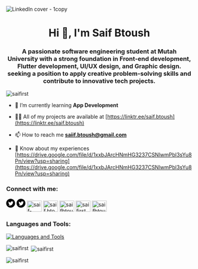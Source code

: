 ![LinkedIn cover - 1copy](https://github.com/saifirst/saifirst/assets/124555800/08b889d4-8b09-4c07-867a-92090c618d5b)
<h1 align="center">Hi 👋, I'm Saif Btoush</h1>
<h3 align="center">A passionate software engineering student at Mutah University with a strong foundation in Front-end development, Flutter development, UI/UX design, and Graphic design. seeking a position to apply creative problem-solving skills and contribute to innovative tech projects.</h3>

<p align="left"> <img src="https://komarev.com/ghpvc/?username=saifirst&label=Profile%20views&color=0e75b6&style=flat" alt="saifirst" /> </p>

- 🌱 I’m currently learning **App Development**

- 👨‍💻 All of my projects are available at [https://linktr.ee/saif.btoush](https://linktr.ee/saif.btoush)

- 📫 How to reach me **saiif.btoush@gmail.com**

- 📄 Know about my experiences [https://drive.google.com/file/d/1xxbJArcHNmHG3237CSNlwmPbl3sYu8Pn/view?usp=sharing](https://drive.google.com/file/d/1xxbJArcHNmHG3237CSNlwmPbl3sYu8Pn/view?usp=sharing)

<h3 align="left">Connect with me:</h3>
<p align="left">
  <svg xmlns="http://www.w3.org/2000/svg" width="24" height="24" viewBox="0 0 24 24"><path d="M12 0c-6.627 0-12 5.373-12 12s5.373 12 12 12 12-5.373 12-12-5.373-12-12-12zm6.066 9.645c.183 4.04-2.83 8.544-8.164 8.544-1.622 0-3.131-.476-4.402-1.291 1.524.18 3.045-.244 4.252-1.189-1.256-.023-2.317-.854-2.684-1.995.451.086.895.061 1.298-.049-1.381-.278-2.335-1.522-2.304-2.853.388.215.83.344 1.301.359-1.279-.855-1.641-2.544-.889-3.835 1.416 1.738 3.533 2.881 5.92 3.001-.419-1.796.944-3.527 2.799-3.527.825 0 1.572.349 2.096.907.654-.128 1.27-.368 1.824-.697-.215.671-.67 1.233-1.263 1.589.581-.07 1.135-.224 1.649-.453-.384.578-.87 1.084-1.433 1.489z"/></svg>
<a href="https://twitter.com/saifbtoush03" target="blank"><svg xmlns="http://www.w3.org/2000/svg" width="24" height="24" viewBox="0 0 24 24"><path d="M12 0c-6.627 0-12 5.373-12 12s5.373 12 12 12 12-5.373 12-12-5.373-12-12-12zm6.066 9.645c.183 4.04-2.83 8.544-8.164 8.544-1.622 0-3.131-.476-4.402-1.291 1.524.18 3.045-.244 4.252-1.189-1.256-.023-2.317-.854-2.684-1.995.451.086.895.061 1.298-.049-1.381-.278-2.335-1.522-2.304-2.853.388.215.83.344 1.301.359-1.279-.855-1.641-2.544-.889-3.835 1.416 1.738 3.533 2.881 5.92 3.001-.419-1.796.944-3.527 2.799-3.527.825 0 1.572.349 2.096.907.654-.128 1.27-.368 1.824-.697-.215.671-.67 1.233-1.263 1.589.581-.07 1.135-.224 1.649-.453-.384.578-.87 1.084-1.433 1.489z"/></svg></a>
<a href="https://linkedin.com/in/saif-btoush" target="blank"><img align="center" src="https://raw.githubusercontent.com/rahuldkjain/github-profile-readme-generator/master/src/images/icons/Social/linked-in-alt.svg" alt="saif-btoush" height="30" width="40" /></a>
<a href="https://instagram.com/saif.btoush" target="blank"><img align="center" src="https://raw.githubusercontent.com/rahuldkjain/github-profile-readme-generator/master/src/images/icons/Social/instagram.svg" alt="saif.btoush" height="30" width="40" /></a>
<a href="https://www.behance.net/saifbtoush" target="blank"><img align="center" src="https://raw.githubusercontent.com/rahuldkjain/github-profile-readme-generator/master/src/images/icons/Social/behance.svg" alt="saifbtoush" height="30" width="40" /></a>
<a href="https://codeforces.com/profile/saifirst" target="blank"><img align="center" src="https://raw.githubusercontent.com/rahuldkjain/github-profile-readme-generator/master/src/images/icons/Social/codeforces.svg" alt="saifirst" height="30" width="40" /></a>
<a href="https://www.leetcode.com/saifbtoush" target="blank"><img align="center" src="https://raw.githubusercontent.com/rahuldkjain/github-profile-readme-generator/master/src/images/icons/Social/leet-code.svg" alt="saifbtoush" height="30" width="40" /></a>
</p>

<h3 align="left">Languages and Tools:</h3>

[![Languages and Tools](https://skillicons.dev/icons?i=ps,js,ai,html,git,flutter,figma,dart,css,cpp&theme=light)](https://skillicons.dev)

<p><img align="left" src="https://github-readme-stats.vercel.app/api/top-langs?username=saifirst&show_icons=true&locale=en&layout=compact" alt="saifirst" /></p>

<p>&nbsp;<img align="center" src="https://github-readme-stats.vercel.app/api?username=saifirst&show_icons=true&locale=en" alt="saifirst" /></p>

<p><img align="center" src="https://github-readme-streak-stats.herokuapp.com/?user=saifirst&" alt="saifirst" /></p>
